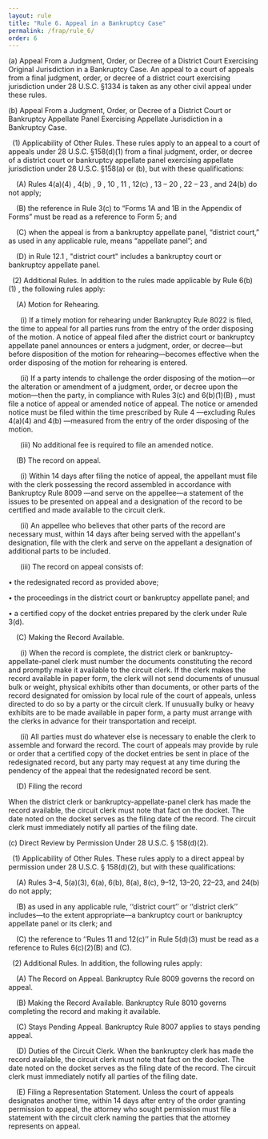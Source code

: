 ```yaml
---
layout: rule
title: "Rule 6. Appeal in a Bankruptcy Case"
permalink: /frap/rule_6/
order: 6
---
```


(a) Appeal From a Judgment, Order, or Decree of a District Court Exercising Original Jurisdiction in a Bankruptcy Case. An appeal to a court of appeals from a final judgment, order, or decree of a district court exercising jurisdiction under 28 U.S.C. §1334 is taken as any other civil appeal under these rules.


(b) Appeal From a Judgment, Order, or Decree of a District Court or Bankruptcy Appellate Panel Exercising Appellate Jurisdiction in a Bankruptcy Case.


&nbsp;&nbsp;(1) Applicability of Other Rules. These rules apply to an appeal to a court of appeals under 28 U.S.C. §158(d)(1) from a final judgment, order, or decree of a district court or bankruptcy appellate panel exercising appellate jurisdiction under 28 U.S.C. §158(a) or (b), but with these qualifications:


&nbsp;&nbsp;&nbsp;&nbsp;(A) Rules 4(a)(4) , 4(b) , 9 , 10 , 11 , 12(c) , 13 – 20 , 22 – 23 , and 24(b) do not apply;


&nbsp;&nbsp;&nbsp;&nbsp;(B) the reference in Rule 3(c) to “Forms 1A and 1B in the Appendix of Forms” must be read as a reference to Form 5; and


&nbsp;&nbsp;&nbsp;&nbsp;(C) when the appeal is from a bankruptcy appellate panel, “district court,” as used in any applicable rule, means “appellate panel”; and


&nbsp;&nbsp;&nbsp;&nbsp;(D) in Rule 12.1 , "district court" includes a bankruptcy court or bankruptcy appellate panel.


&nbsp;&nbsp;(2) Additional Rules. In addition to the rules made applicable by Rule 6(b)(1) , the following rules apply:


&nbsp;&nbsp;&nbsp;&nbsp;(A) Motion for Rehearing.


&nbsp;&nbsp;&nbsp;&nbsp;&nbsp;&nbsp;(i) If a timely motion for rehearing under Bankruptcy Rule 8022 is filed, the time to appeal for all parties runs from the entry of the order disposing of the motion. A notice of appeal filed after the district court or bankruptcy appellate panel announces or enters a judgment, order, or decree—but before disposition of the motion for rehearing—becomes effective when the order disposing of the motion for rehearing is entered.


&nbsp;&nbsp;&nbsp;&nbsp;&nbsp;&nbsp;(ii) If a party intends to challenge the order disposing of the motion—or the alteration or amendment of a judgment, order, or decree upon the motion—then the party, in compliance with Rules 3(c) and 6(b)(1)(B) , must file a notice of appeal or amended notice of appeal. The notice or amended notice must be filed within the time prescribed by Rule 4 —excluding Rules 4(a)(4) and 4(b) —measured from the entry of the order disposing of the motion.


&nbsp;&nbsp;&nbsp;&nbsp;&nbsp;&nbsp;(iii) No additional fee is required to file an amended notice.


&nbsp;&nbsp;&nbsp;&nbsp;(B) The record on appeal.


&nbsp;&nbsp;&nbsp;&nbsp;&nbsp;&nbsp;(i) Within 14 days after filing the notice of appeal, the appellant must file with the clerk possessing the record assembled in accordance with Bankruptcy Rule 8009 —and serve on the appellee—a statement of the issues to be presented on appeal and a designation of the record to be certified and made available to the circuit clerk.


&nbsp;&nbsp;&nbsp;&nbsp;&nbsp;&nbsp;(ii) An appellee who believes that other parts of the record are necessary must, within 14 days after being served with the appellant's designation, file with the clerk and serve on the appellant a designation of additional parts to be included.


&nbsp;&nbsp;&nbsp;&nbsp;&nbsp;&nbsp;(iii) The record on appeal consists of:


• the redesignated record as provided above;


• the proceedings in the district court or bankruptcy appellate panel; and


• a certified copy of the docket entries prepared by the clerk under Rule 3(d).


&nbsp;&nbsp;&nbsp;&nbsp;(C) Making the Record Available.


&nbsp;&nbsp;&nbsp;&nbsp;&nbsp;&nbsp;(i) When the record is complete, the district clerk or bankruptcy-appellate-panel clerk must number the documents constituting the record and promptly make it available to the circuit clerk. If the clerk makes the record available in paper form, the clerk will not send documents of unusual bulk or weight, physical exhibits other than documents, or other parts of the record designated for omission by local rule of the court of appeals, unless directed to do so by a party or the circuit clerk. If unusually bulky or heavy exhibits are to be made available in paper form, a party must arrange with the clerks in advance for their transportation and receipt.


&nbsp;&nbsp;&nbsp;&nbsp;&nbsp;&nbsp;(ii) All parties must do whatever else is necessary to enable the clerk to assemble and forward the record. The court of appeals may provide by rule or order that a certified copy of the docket entries be sent in place of the redesignated record, but any party may request at any time during the pendency of the appeal that the redesignated record be sent.


&nbsp;&nbsp;&nbsp;&nbsp;(D) Filing the record


When the district clerk or bankruptcy-appellate-panel clerk has made the record available, the circuit clerk must note that fact on the docket. The date noted on the docket serves as the filing date of the record. The circuit clerk must immediately notify all parties of the filing date.


(c) Direct Review by Permission Under 28 U.S.C. § 158(d)(2).


&nbsp;&nbsp;(1) Applicability of Other Rules. These rules apply to a direct appeal by permission under 28 U.S.C. § 158(d)(2), but with these qualifications:


&nbsp;&nbsp;&nbsp;&nbsp;(A) Rules 3–4, 5(a)(3), 6(a), 6(b), 8(a), 8(c), 9–12, 13–20, 22–23, and 24(b) do not apply;


&nbsp;&nbsp;&nbsp;&nbsp;(B) as used in any applicable rule, ‘‘district court’’ or ‘‘district clerk’’ includes—to the extent appropriate—a bankruptcy court or bankruptcy appellate panel or its clerk; and


&nbsp;&nbsp;&nbsp;&nbsp;(C) the reference to ‘‘Rules 11 and 12(c)’’ in Rule 5(d)(3) must be read as a reference to Rules 6(c)(2)(B) and (C).


&nbsp;&nbsp;(2) Additional Rules. In addition, the following rules apply:


&nbsp;&nbsp;&nbsp;&nbsp;(A) The Record on Appeal. Bankruptcy Rule 8009 governs the record on appeal.


&nbsp;&nbsp;&nbsp;&nbsp;(B) Making the Record Available. Bankruptcy Rule 8010 governs completing the record and making it available.


&nbsp;&nbsp;&nbsp;&nbsp;(C) Stays Pending Appeal. Bankruptcy Rule 8007 applies to stays pending appeal.


&nbsp;&nbsp;&nbsp;&nbsp;(D) Duties of the Circuit Clerk. When the bankruptcy clerk has made the record available, the circuit clerk must note that fact on the docket. The date noted on the docket serves as the filing date of the record. The circuit clerk must immediately notify all parties of the filing date.


&nbsp;&nbsp;&nbsp;&nbsp;(E) Filing a Representation Statement. Unless the court of appeals designates another time, within 14 days after entry of the order granting permission to appeal, the attorney who sought permission must file a statement with the circuit clerk naming the parties that the attorney represents on appeal.
